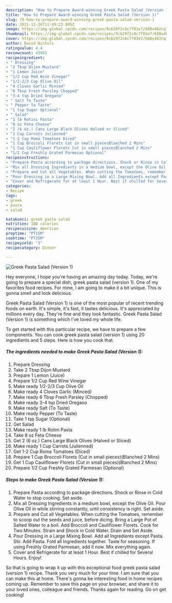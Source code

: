 ```yaml
---
description: "How to Prepare Award-winning Greek Pasta Salad (Version 1)"
title: "How to Prepare Award-winning Greek Pasta Salad (Version 1)"
slug: 76-how-to-prepare-award-winning-greek-pasta-salad-version-1
date: 2021-12-26T11:49:23.895Z
image: https://img-global.cpcdn.com/recipes/9cb29f2c0c7f03e7/680x482cq70/greek-pasta-salad-version-1-recipe-main-photo.jpg
thumbnail: https://img-global.cpcdn.com/recipes/9cb29f2c0c7f03e7/680x482cq70/greek-pasta-salad-version-1-recipe-main-photo.jpg
cover: https://img-global.cpcdn.com/recipes/9cb29f2c0c7f03e7/680x482cq70/greek-pasta-salad-version-1-recipe-main-photo.jpg
author: David Nichols
ratingvalue: 4.4
reviewcount: 43943
recipeingredient:
- " Dressing"
- "2 Tbsp Dijon Mustard"
- "1 Lemon Juice"
- "1/2 Cup Red Wine Vinegar"
- "1/2-2/3 Cup Olive Oil"
- "4 Cloves Garlic Minced"
- "6 Tbsp Fresh Parsley Chopped"
- "3-4 tsp Dried Oregano"
- " Salt To Taste"
- " Pepper To Taste"
- "1 tsp Sugar Optional"
- " Salad"
- "1 lb Rotini Pasta"
- "8 oz Feta Cheese"
- "2 (6 oz.) Cans Large Black Olives Halved or Sliced"
- "1 Cup Carrots Julienned"
- "1-2 Cup Roma Tomatoes Diced"
- "1 Cup Broccoli Florets Cut in small piecesBlanched 2 Mins"
- "1 Cup Cauliflower Florets Cut in small piecesBlanched 2 Mins"
- "1/2 Cup Freshly Grated Parmesan Optional"
recipeinstructions:
- "Prepare Pasta according to package directions. Shock or Rinse in Cold Water to stop cooking. Set aside."
- "Mix all Dressing Ingredients in a medium bowl, except the Olive Oil. Pour Olive Oil in while stirring constantly, until consistency is right. Set aside."
- "Prepare and Cut all Vegetables. When cutting the Tomatoes, remember to scoop out the seeds and juice, before dicing. Bring a Large Pot of Salted Water to a boil. Add Broccoli and Cauliflower Florets. Cook for Two Minutes. Strain and Shock in Cold Water. Drain and Set Aside."
- "Pour Dressing in a Large Mixing Bowl. Add all Ingredients except Pasta. Stir. Add Pasta. Fold all Ingredients together. Taste for seasoning. If using Freshly Grated Parmesan, add it now. Mix everything again."
- "Cover and Refrigerate for at least 1 Hour. Best if chilled for Several Hours. Enjoy!"
categories:
- Recipe
tags:
- greek
- pasta
- salad

katakunci: greek pasta salad 
nutrition: 108 calories
recipecuisine: American
preptime: "PT15M"
cooktime: "PT35M"
recipeyield: "3"
recipecategory: Dinner

---
```



![Greek Pasta Salad (Version 1)](https://img-global.cpcdn.com/recipes/9cb29f2c0c7f03e7/680x482cq70/greek-pasta-salad-version-1-recipe-main-photo.jpg)

Hey everyone, I hope you're having an amazing day today. Today, we're going to prepare a special dish, greek pasta salad (version 1). One of my favorites food recipes. For mine, I am going to make it a bit unique. This is gonna smell and look delicious.



Greek Pasta Salad (Version 1) is one of the most popular of recent trending foods on earth. It's simple, it's fast, it tastes delicious. It's appreciated by millions every day. They're fine and they look fantastic. Greek Pasta Salad (Version 1) is something which I've loved my whole life.


To get started with this particular recipe, we have to prepare a few components. You can cook greek pasta salad (version 1) using 20 ingredients and 5 steps. Here is how you cook that.

<!--inarticleads1-->

##### The ingredients needed to make Greek Pasta Salad (Version 1):

1. Prepare  Dressing
1. Take 2 Tbsp Dijon Mustard
1. Prepare 1 Lemon (Juice)
1. Prepare 1/2 Cup Red Wine Vinegar
1. Make ready 1/2-2/3 Cup Olive Oil
1. Make ready 4 Cloves Garlic (Minced)
1. Make ready 6 Tbsp Fresh Parsley (Chopped)
1. Make ready 3-4 tsp Dried Oregano
1. Make ready  Salt (To Taste)
1. Make ready  Pepper (To Taste)
1. Take 1 tsp Sugar (Optional)
1. Get  Salad
1. Make ready 1 lb Rotini Pasta
1. Take 8 oz Feta Cheese
1. Get 2 (6 oz.) Cans Large Black Olives (Halved or Sliced)
1. Make ready 1 Cup Carrots (Julienned)
1. Get 1-2 Cup Roma Tomatoes (Diced)
1. Prepare 1 Cup Broccoli Florets (Cut in small pieces)(Blanched 2 Mins)
1. Get 1 Cup Cauliflower Florets (Cut in small pieces)(Blanched 2 Mins)
1. Prepare 1/2 Cup Freshly Grated Parmesan (Optional)




<!--inarticleads2-->

##### Steps to make Greek Pasta Salad (Version 1):

1. Prepare Pasta according to package directions. Shock or Rinse in Cold Water to stop cooking. Set aside.
1. Mix all Dressing Ingredients in a medium bowl, except the Olive Oil. Pour Olive Oil in while stirring constantly, until consistency is right. Set aside.
1. Prepare and Cut all Vegetables. When cutting the Tomatoes, remember to scoop out the seeds and juice, before dicing. Bring a Large Pot of Salted Water to a boil. Add Broccoli and Cauliflower Florets. Cook for Two Minutes. Strain and Shock in Cold Water. Drain and Set Aside.
1. Pour Dressing in a Large Mixing Bowl. Add all Ingredients except Pasta. Stir. Add Pasta. Fold all Ingredients together. Taste for seasoning. If using Freshly Grated Parmesan, add it now. Mix everything again.
1. Cover and Refrigerate for at least 1 Hour. Best if chilled for Several Hours. Enjoy!




So that is going to wrap it up with this exceptional food greek pasta salad (version 1) recipe. Thank you very much for your time. I am sure that you can make this at home. There's gonna be interesting food in home recipes coming up. Remember to save this page on your browser, and share it to your loved ones, colleague and friends. Thanks again for reading. Go on get cooking!
